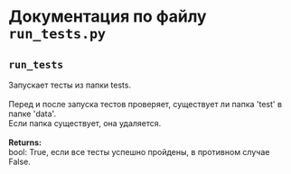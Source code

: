 # Документация по файлу `run_tests.py`

## `run_tests`<br>
Запускает тесты из папки tests.<br>
<br>
Перед и после запуска тестов проверяет, существует ли папка 'test' в папке 'data'.<br>
Если папка существует, она удаляется.<br>
<br>
**Returns:**<br>
bool: True, если все тесты успешно пройдены, в противном случае False.<br>
<br>
